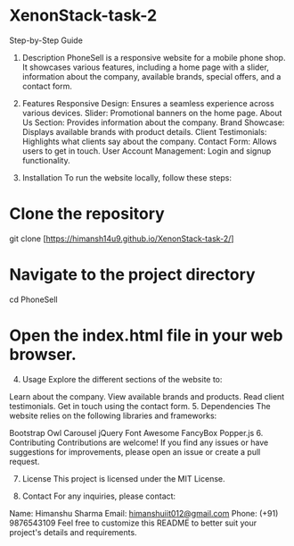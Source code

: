 # XenonStack-task-2
Step-by-Step Guide
1. Description
PhoneSell is a responsive website for a mobile phone shop. It showcases various features, including a home page with a slider, information about the company, available brands, special offers, and a contact form.

2. Features
Responsive Design: Ensures a seamless experience across various devices.
Slider: Promotional banners on the home page.
About Us Section: Provides information about the company.
Brand Showcase: Displays available brands with product details.
Client Testimonials: Highlights what clients say about the company.
Contact Form: Allows users to get in touch.
User Account Management: Login and signup functionality.
3. Installation
To run the website locally, follow these steps:
# Clone the repository
git clone [https://himansh14u9.github.io/XenonStack-task-2/]

# Navigate to the project directory
cd PhoneSell

# Open the index.html file in your web browser.

4. Usage
Explore the different sections of the website to:

Learn about the company.
View available brands and products.
Read client testimonials.
Get in touch using the contact form.
5. Dependencies
The website relies on the following libraries and frameworks:

Bootstrap
Owl Carousel
jQuery
Font Awesome
FancyBox
Popper.js
6. Contributing
Contributions are welcome! If you find any issues or have suggestions for improvements, please open an issue or create a pull request.

7. License
This project is licensed under the MIT License.

8. Contact
For any inquiries, please contact:

Name: Himanshu Sharma
Email: himanshuiit012@gmail.com
Phone: (+91) 9876543109
Feel free to customize this README to better suit your project's details and requirements.
